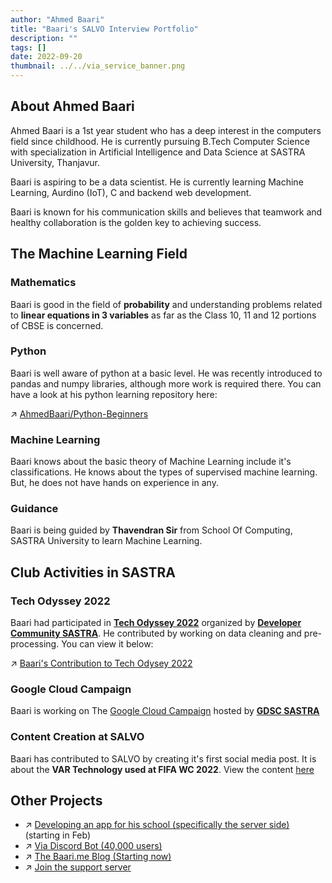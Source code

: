 ```yaml
---
author: "Ahmed Baari"
title: "Baari's SALVO Interview Portfolio"
description: ""
tags: []
date: 2022-09-20
thumbnail: ../../via_service_banner.png
---
```


## About Ahmed Baari

Ahmed Baari is a 1st year student who has a deep interest in the computers field since childhood. He is currently pursuing B.Tech Computer Science with specialization in Artificial Intelligence and Data Science at SASTRA University, Thanjavur.

Baari is aspiring to be a data scientist. He is currently learning Machine Learning, Aurdino (IoT), C and backend web development. 

Baari is known for his communication skills and believes that teamwork and healthy collaboration is the golden key to achieving success.


## The Machine Learning Field

### Mathematics

Baari is good in the field of **probability** and understanding problems related to **linear equations in 3 variables** as far as the Class 10, 11 and 12 portions of CBSE is concerned.

### Python

Baari is well aware of python at a basic level. He was recently introduced to pandas and numpy libraries, although more work is required there. You can have a look at his python learning repository here:

 ↗️ [AhmedBaari/Python-Beginners](https://github.com/AhmedBaari/Python-Beginners)

### Machine Learning

Baari knows about the basic theory of Machine Learning include it's classifications. He knows about the types of supervised machine learning. But, he does not have hands on experience in any.

### Guidance

Baari is being guided by **Thavendran Sir** from School Of Computing, SASTRA University to learn Machine Learning. 

## Club Activities in SASTRA

### Tech Odyssey 2022
Baari had participated in [**Tech Odyssey 2022**](https://github.com/dcs-sastra/TechOdyssey-22) organized by [**Developer Community SASTRA**](https://github.com/dcs-sastra/). He contributed by working on data cleaning and pre-processing. You can view it below:

 ↗️ [Baari's Contribution to Tech Odysey 2022](https://github.com/AhmedBaari/Python-Beginners)

### Google Cloud Campaign
Baari is working on The [Google Cloud Campaign](https://www.cloudskillsboost.google/paths/11) hosted by [**GDSC SASTRA**](https://gdsc.community.dev/sastra-deemed-university-thanjavur/)

### Content Creation at SALVO
Baari has contributed to SALVO by creating it's first social media post. It is about the **VAR Technology used at FIFA WC 2022**. View the content [here](https://www.canva.com/design/DAFToWo9fFo/mPQ8-oxMDdGTJQKMyLp3VA/view)


## Other Projects
- ↗️ [Developing an app for his school (specifically the server side)](https://dps.baari.me/) (starting in Feb)
- ↗️ [Via Discord Bot (40,000 users)](https://via.baari.me/)
- ↗️ [The Baari.me Blog (Starting now)](https://baari.me/)
- ↗️ [Join the support server](https://discord.gg/JzD9dARK)